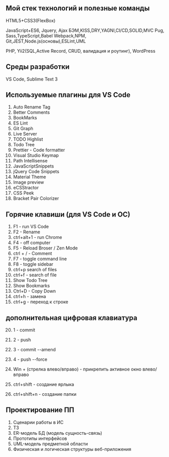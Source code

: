 ## Мой стек технологий и полезные команды

HTML5+CSS3(FlexBox)

JavaScript+ES6, Jquery, Ajax
БЭМ,KISS,DRY,YAGNI,CI/CD,SOLID,MVC
Pug, Sass,TypeScript,Babel
Webpack,NPM, Git,JEST,Node.js(основы),ESLint,UML

PHP, Yii2(SQL,Active Record, CRUD, валидация и роутинг), WordPress

## Среды разработки

VS Code, Sublime Text 3

## Используемые плагины для VS Code

1. Auto Rename Tag
2. Better Comments
3. BookMarks
4. ES Lint
5. Git Graph
6. Live Server
7. TODO Highlist
8. Todo Tree
9. Prettier - Code formatter
10. Visual Studio Keymap
11. Path Intellisense
12. JavaScriptSnippets
13. jQuery Code Snippets
14. Material Theme
15. Image preview
16. eCSStractor
17. CSS Peek
18. Bracket Pair Colorizer

## Горячие клавиши (для VS Code и ОС)

1. F1 - run VS Code
2. F2 - Rename
3. ctrl+alt+1 - run Chrome
4. F4 - off computer
5. F5 - Reload Broser / Zen Mode
6. ctrl + / - Comment
7. F7 - toggle command line
8. F8 - toggle sidebar
9. ctrl+p search of files
10. ctrl+f - search of file
11. Show Todo Tree
12. Show Bookmarks
13. Ctrl+D - Copy Down
14. ctrl+h - замена
15. сtrl+g - переход к строке

## дополнительная цифровая клавиатура

20. 1 - commit
21. 2 - push
22. 3 - commit --amend
23. 4 - push --force

24. Win + (стрелка влево/вправо) - прикрепить активное окно влево/ вправо
25. ctrl+shift - создание ярлыка
26. ctrl+shift+n - создание папки

## Проектирование ПП

1. Сценарии работы в ИС
2. ТЗ
3. ER-модель БД (модель сущность-связь)
4. Прототипы интерфейсов
5. UML-модель предметной области
6. Физическая и логическая структуры веб-приложения
